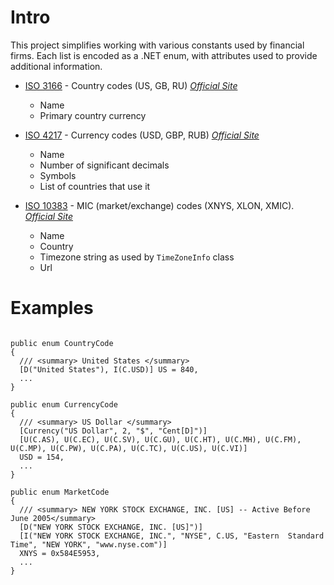 # Intro #

This project simplifies working with various constants used by financial firms. Each list is encoded as a .NET enum, with attributes used to provide additional information.

  * [ISO 3166](http://goo.gl/qhbE) - Country codes (US, GB, RU) _[Official Site](http://goo.gl/4N1zl)_
    * Name
    * Primary country currency

  * [ISO 4217](http://goo.gl/7LIxC) - Currency codes (USD, GBP, RUB) _[Official Site](http://goo.gl/WBSPI)_
    * Name
    * Number of significant decimals
    * Symbols
    * List of countries that use it

  * [ISO 10383](http://goo.gl/ChIP) - MIC (market/exchange) codes (XNYS, XLON, XMIC). _[Official Site](http://goo.gl/zLsI)_
    * Name
    * Country
    * Timezone string as used by `TimeZoneInfo` class
    * Url

# Examples #

```

public enum CountryCode
{
  /// <summary> United States </summary>
  [D("United States"), I(C.USD)] US = 840,
  ...
}

public enum CurrencyCode
{
  /// <summary> US Dollar </summary>
  [Currency("US Dollar", 2, "$", "Cent[D]")]
  [U(C.AS), U(C.EC), U(C.SV), U(C.GU), U(C.HT), U(C.MH), U(C.FM), U(C.MP), U(C.PW), U(C.PA), U(C.TC), U(C.US), U(C.VI)]
  USD = 154,
  ...
}

public enum MarketCode
{
  /// <summary> NEW YORK STOCK EXCHANGE, INC. [US] -- Active Before June 2005</summary>
  [D("NEW YORK STOCK EXCHANGE, INC. [US]")] 
  [I("NEW YORK STOCK EXCHANGE, INC.", "NYSE", C.US, "Eastern  Standard Time", "NEW YORK", "www.nyse.com")]
  XNYS = 0x584E5953,
  ...
}
```